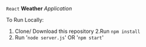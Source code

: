 `React` **Weather** _Application_

To Run Locally:
1. Clone/ Download this repository
2.Run `npm install`
3. Run '`node server.js`' OR '`npm start`'